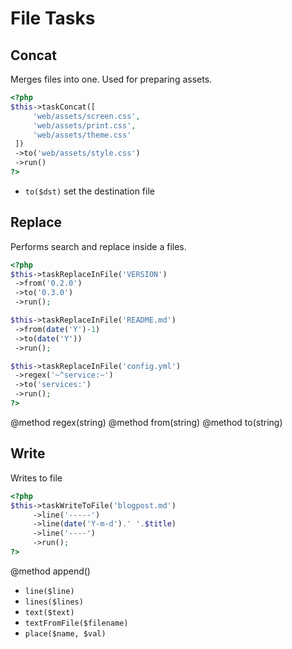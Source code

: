 # File Tasks
## Concat


Merges files into one. Used for preparing assets.

``` php
<?php
$this->taskConcat([
     'web/assets/screen.css',
     'web/assets/print.css',
     'web/assets/theme.css'
 ])
 ->to('web/assets/style.css')
 ->run()
?>
```


* `to($dst)`  set the destination file



















## Replace


Performs search and replace inside a files.

``` php
<?php
$this->taskReplaceInFile('VERSION')
 ->from('0.2.0')
 ->to('0.3.0')
 ->run();

$this->taskReplaceInFile('README.md')
 ->from(date('Y')-1)
 ->to(date('Y'))
 ->run();

$this->taskReplaceInFile('config.yml')
 ->regex('~^service:~')
 ->to('services:')
 ->run();
?>
```

@method regex(string)
@method from(string)
@method to(string)
























## Write


Writes to file

``` php
<?php
$this->taskWriteToFile('blogpost.md')
     ->line('-----')
     ->line(date('Y-m-d').' '.$title)
     ->line('----')
     ->run();
?>
```
@method append()



* `line($line)` 
* `lines($lines)` 
* `text($text)` 
* `textFromFile($filename)` 
* `place($name, $val)` 




















